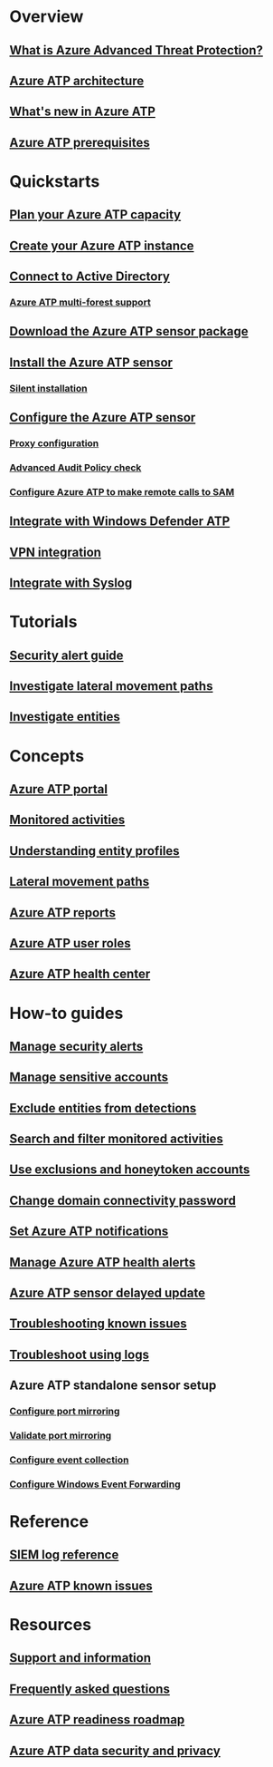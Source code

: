 
# Overview
## [What is Azure Advanced Threat Protection?](what-is-atp.md)
## [Azure ATP architecture](atp-architecture.md)
## [What's new in Azure ATP](atp-whats-new.md)
## [Azure ATP prerequisites](atp-prerequisites.md)
# Quickstarts
## [Plan your Azure ATP capacity](atp-capacity-planning.md)
## [Create your Azure ATP instance](install-atp-step1.md)
## [Connect to Active Directory](install-atp-step2.md)
### [Azure ATP multi-forest support](atp-multi-forest.md)
## [Download the Azure ATP sensor package](install-atp-step3.md)
## [Install the Azure ATP sensor](install-atp-step4.md)
### [Silent installation](ATP-silent-installation.md)
## [Configure the Azure ATP sensor](install-atp-step5.md)
### [Proxy configuration](configure-proxy.md)
### [Advanced Audit Policy check](atp-advanced-audit-policy.md)
### [Configure Azure ATP to make remote calls to SAM](install-atp-step8-samr.md)
## [Integrate with Windows Defender ATP](integrate-wd-atp.md)
## [VPN integration](install-atp-step6-vpn.md)
## [Integrate with Syslog](setting-syslog.md)
# Tutorials
## [Security alert guide](suspicious-activity-guide.md)
## [Investigate lateral movement paths](investigate-lateral-movement-path.md)
## [Investigate entities](investigate-entity.md)
# Concepts
## [Azure ATP portal](workspace-portal.md)
## [Monitored activities](monitored-activities.md)
## [Understanding entity profiles](entity-profiles.md)
## [Lateral movement paths](use-case-lateral-movement-path.md)
## [Azure ATP reports](reports.md)
## [Azure ATP user roles](atp-role-groups.md)
## [Azure ATP health center](atp-health-center.md)
# How-to guides
## [Manage security alerts](working-with-suspicious-activities.md)
## [Manage sensitive accounts](sensitive-accounts.md)
## [Exclude entities from detections](excluding-entities-from-detections.md)
## [Search and filter monitored activities](atp-activities-search.md)
## [Use exclusions and honeytoken accounts](install-atp-step7.md)
## [Change domain connectivity password](modifying-atp-config-dcpassword.md)
## [Set Azure ATP notifications](notifications.md)
## [Manage Azure ATP health alerts](monitoring-alerts.md)
## [Azure ATP sensor delayed update](sensor-update.md)
## [Troubleshooting known issues](troubleshooting-atp-known-issues.md)
## [Troubleshoot using logs](troubleshooting-atp-using-logs.md)
## Azure ATP standalone sensor setup
### [Configure port mirroring](configure-port-mirroring.md)
### [Validate port mirroring](validate-port-mirroring.md)
### [Configure event collection](configure-event-collection.md)
### [Configure Windows Event Forwarding](configure-event-forwarding.md)
# Reference
## [SIEM log reference](cef-format-sa.md)
## [Azure ATP known issues](known-issues.md)
# Resources
## [Support and information](atp-support.md)
## [Frequently asked questions](atp-technical-faq.md)
## [Azure ATP readiness roadmap](atp-resources.md)
## [Azure ATP data security and privacy](atp-privacy-compliance.md)
